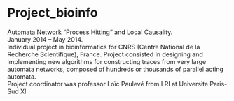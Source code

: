 # Project_bioinfo
Automata Network “Process Hitting” and Local Causality.  
January 2014 – May 2014.  
Individual project in bioinformatics for CNRS (Centre National de la Recherche Scientifique), France. Project consisted in designing and implementing new algorithms for constructing traces from very large automata networks, composed of hundreds or thousands of parallel acting automata.  
Project coordinator was professor Loïc Paulevé from LRI at Universite Paris-Sud XI
